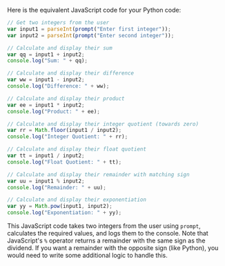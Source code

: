 Here is the equivalent JavaScript code for your Python code:

```javascript
// Get two integers from the user
var input1 = parseInt(prompt("Enter first integer"));
var input2 = parseInt(prompt("Enter second integer"));

// Calculate and display their sum
var qq = input1 + input2;
console.log("Sum: " + qq);

// Calculate and display their difference
var ww = input1 - input2;
console.log("Difference: " + ww);

// Calculate and display their product
var ee = input1 * input2;
console.log("Product: " + ee);

// Calculate and display their integer quotient (towards zero)
var rr = Math.floor(input1 / input2);
console.log("Integer Quotient: " + rr);

// Calculate and display their float quotient
var tt = input1 / input2;
console.log("Float Quotient: " + tt);

// Calculate and display their remainder with matching sign
var uu = input1 % input2;
console.log("Remainder: " + uu);

// Calculate and display their exponentiation
var yy = Math.pow(input1, input2);
console.log("Exponentiation: " + yy);
```
This JavaScript code takes two integers from the user using `prompt`, calculates the required values, and logs them to the console. Note that JavaScript's `%` operator returns a remainder with the same sign as the dividend. If you want a remainder with the opposite sign (like Python), you would need to write some additional logic to handle this.
